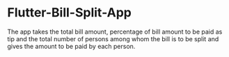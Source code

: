 # Flutter-Bill-Split-App

The app takes the total bill amount, percentage of bill amount to be paid as tip and the total number of persons among whom the bill is to be split and gives the amount to be paid by each person.
